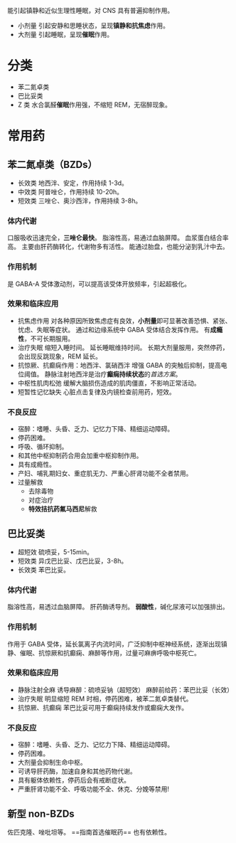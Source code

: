 能引起镇静和近似生理性睡眠，对 CNS 具有普遍抑制作用。
- 小剂量
  引起安静和思睡状态，呈现**镇静和抗焦虑**作用。
- 大剂量
  引起睡眠，呈现**催眠**作用。
# 分类
- 苯二氮卓类
- 巴比妥类
- Z 类
水合氯醛**催眠**作用强，不缩短 REM，无宿醉现象。
# 常用药
## 苯二氮卓类（BZDs）
- 长效类
  地西泮、安定，作用持续 1-3d。
- 中效类
  阿普唑仑，作用持续 10-20h。
- 短效类
  三唑仑、奥沙西泮，作用持续 3-8h。
### 体内代谢
口服吸收迅速完全，**三唑仑最快**。
脂溶性高，易通过血脑屏障。
血浆蛋白结合率高。
主要由肝药酶转化，代谢物多有活性。
能通过胎盘，也能分泌到乳汁中去。
### 作用机制
是 GABA-A 受体激动剂，可以提高该受体开放频率，引起超极化。
### 效果和临床应用
- 抗焦虑作用
  对各种原因所致焦虑症有良效，**小剂量**即可显著改善恐惧、紧张、忧虑、失眠等症状。
  通过和边缘系统中 GABA 受体结合发挥作用。
  有**成瘾性**，不可长期服用。
- 治疗失眠
  缩短入睡时间。
  延长睡眠维持时间。
  长期大剂量服用，突然停药，会出现反跳现象，REM 延长。
- 抗惊厥、抗癫痫作用：地西泮、氯硝西泮
  增强 GABA 的突触后抑制，提高电位阈值。
	静脉注射地西泮是治疗**癫痫持续状态**的*首选方案*。
- 中枢性肌肉松弛
  缓解大脑损伤造成的肌肉僵直，不影响正常活动。
- 短暂性记忆缺失
  心脏点击复律及内镜检查前用药，短效。
### 不良反应
- 宿醉：嗜睡、头昏、乏力、记忆力下降、精细运动障碍。
- 停药困难。
- 呼吸、循环抑制。
- 和其他中枢抑制药合用会加重中枢抑制作用。
- 具有成瘾性。
- 产妇、哺乳期妇女、重症肌无力、严重心肝肾功能不全者禁用。
- 过量解救
	- 去除毒物
	- 对症治疗
	- **特效拮抗药氟马西尼**解救
## 巴比妥类
- 超短效
  硫喷妥，5-15min。
- 短效类
  异戊巴比妥、戊巴比妥，3-8h。
- 长效类
  苯巴比妥。
### 体内代谢
脂溶性高，易透过血脑屏障。
肝药酶诱导剂。
**弱酸性**，碱化尿液可以加强排出。
### 作用机制
作用于 GABA 受体，延长氯离子内流时间，广泛抑制中枢神经系统，逐渐出现镇静、催眠、抗惊厥和抗癫痫、麻醉等作用，过量可麻痹呼吸中枢死亡。
### 效果和临床应用
- 静脉注射全麻
  诱导麻醉：硫喷妥钠（超短效）
  麻醉前给药：苯巴比妥（长效）
- 治疗失眠
  明显缩短 REM 时相，停药困难，被苯二氮卓类替代。
- 抗惊厥、抗癫痫
  苯巴比妥可用于癫痫持续发作或癫痫大发作。
### 不良反应
- 宿醉：嗜睡、头昏、乏力、记忆力下降、精细运动障碍。
- 停药困难。
- 大剂量会抑制生命中枢。
- 可诱导肝药酶，加速自身和其他药物代谢。
- 具有躯体依赖性，停药后会有戒断症状。
- 严重肝肾功能不全、呼吸功能不全、休克、分娩等禁用!
## 新型 non-BZDs
佐匹克隆、唑吡坦等。
==指南首选催眠药==
也有依赖性。
